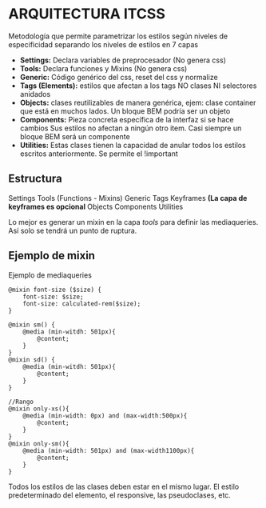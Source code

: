 # ARQUITECTURA ITCSS

Metodología que permite parametrizar los estilos según niveles de especificidad separando los niveles de estilos en 7 capas

- **Settings:** Declara variables de preprocesador (No genera css)
- **Tools:** Declara funciones y Mixins (No genera css)
- **Generic:** Código genérico del css, reset del css y normalize
- **Tags (Elements):** estilos que afectan a los tags NO clases NI selectores anidados
- **Objects:** clases reutilizables de manera genérica, ejem: clase container que está en muchos lados. Un bloque BEM podría ser un objeto
- **Components:** Pieza concreta específica de la interfaz si se hace cambios Sus estilos no afectan a ningún otro item. Casi siempre un bloque BEM será un componente
- **Utilities:** Estas clases tienen la capacidad de anular todos los estilos escritos anteriormente. Se permite el !important

## Estructura
Settings
Tools (Functions - Mixins)
Generic
Tags
Keyframes **(La capa de keyframes es opcional**
Objects
Components
Utilities

Lo mejor es generar un mixin en la capa _tools_ para  definir las mediaqueries. Así solo se tendrá un punto de ruptura.

## Ejemplo de mixin
Ejemplo de mediaqueries
~~~
@mixin font-size ($size) {
    font-size: $size;
    font-size: calculated-rem($size);
}

@mixin sm() {
    @media (min-witdh: 501px){
        @content;
    }
}
@mixin sd() {
    @media (min-witdh: 501px){
        @content;
    }
}

//Rango
@mixin only-xs(){
    @media (min-width: 0px) and (max-width:500px){
        @content;
    }
}
@mixin only-sm(){
    @media (min-width: 501px) and (max-width1100px){
        @content;
    }
}
~~~

Todos los estilos de las clases deben estar en el mismo lugar. El estilo predeterminado del elemento, el responsive, las pseudoclases, etc. 